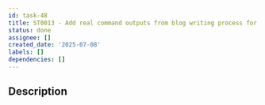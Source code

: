 ```yaml
---
id: task-48
title: ST0013 - Add real command outputs from blog writing process for blog 0005
status: done
assignee: []
created_date: '2025-07-08'
labels: []
dependencies: []
---
```


## Description
